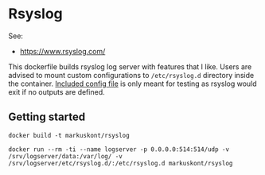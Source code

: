 # Rsyslog

See:
  * https://www.rsyslog.com/

This dockerfile builds rsyslog log server with features that I like. Users are advised to mount custom configurations to `/etc/rsyslog.d` directory inside the container. [Included config file](001-default.conf) is only meant for testing as rsyslog would exit if no outputs are defined.

## Getting started

```
docker build -t markuskont/rsyslog
```

```
docker run --rm -ti --name logserver -p 0.0.0.0:514:514/udp -v /srv/logserver/data:/var/log/ -v /srv/logserver/etc/rsyslog.d/:/etc/rsyslog.d markuskont/rsyslog
```
